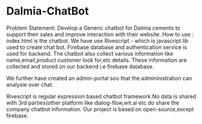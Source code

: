 # Dalmia-ChatBot
Problem Statement: Develop a Generic chatbot for Dalmia cements to support their sales and improve interaction with their website.
How to use : 
index.html is the chatbot.
We have use Rivescript - which is javascript lib used to create chat bot.
Firebase database and authentication service is used for backend.
The chatbot also collect various information like name,email,product customer look for,etc details.
These information are collected and stored on our backend i.e firebase database.

We further have created an admin-portal soo that the admininistration can analysie over chat.

Rivescript is regular expression based chatbot framework.No data is shared with 3rd parties(other platform like dialog-flow,wit.ai etc
do share the company chatbot information.
Our project is based on open-source,except firebase.
